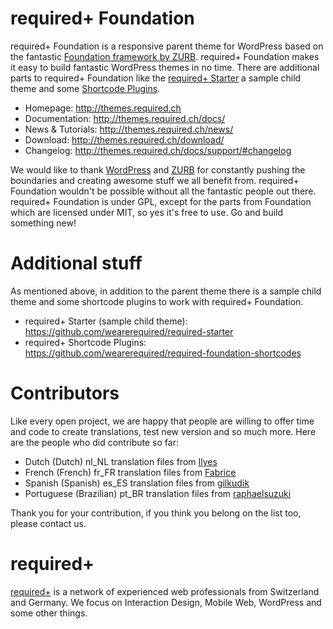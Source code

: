 required+ Foundation
====================

required+ Foundation is a responsive parent theme for WordPress based on the fantastic [Foundation framework by ZURB](http://foundation.zurb.com). required+ Foundation makes it easy to build fantastic WordPress themes in no time. There are additional parts to required+ Foundation like the [required+ Starter](https://github.com/wearerequired/required-starter) a sample child theme and some [Shortcode Plugins](https://github.com/wearerequired/required-foundation-shortcodes).

* Homepage:           http://themes.required.ch
* Documentation:      http://themes.required.ch/docs/
* News & Tutorials:   http://themes.required.ch/news/
* Download:           http://themes.required.ch/download/
* Changelog:          http://themes.required.ch/docs/support/#changelog

We would like to thank [WordPress](http://wordpress.org) and [ZURB](http://zurb.com) for constantly pushing the boundaries and creating awesome stuff we all benefit from. required+ Foundation wouldn't be possible without all the fantastic people out there. required+ Foundation is under GPL, except for the parts from Foundation which are licensed under MIT, so yes it's free to use. Go and build something new!

Additional stuff
================

As mentioned above, in addition to the parent theme there is a sample child theme and some shortcode plugins to work with required+ Foundation.

* required+ Starter (sample child theme): https://github.com/wearerequired/required-starter
* required+ Shortcode Plugins: https://github.com/wearerequired/required-foundation-shortcodes

Contributors
============

Like every open project, we are happy that people are willing to offer time and code to create translations, test new version and so much more. Here are the people who did contribute so far:

* Dutch (Dutch) nl_NL translation files from [Ilyes](http://qmodo.nl/)
* French (French) fr_FR translation files from [Fabrice](http://www.ifab.ch/)
* Spanish (Spanish) es_ES translation files from [gilkudik](https://github.com/gilkudik)
* Portuguese (Brazilian) pt_BR translation files from [raphaelsuzuki](https://github.com/raphaelsuzuki)


Thank you for your contribution, if you think you belong on the list too, please contact us.

required+
=========

[required+](http://required.ch) is a network of experienced web professionals from Switzerland and Germany. We focus on Interaction Design, Mobile Web, WordPress and some other things.